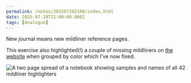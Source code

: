 ```yaml
---
permalink: /notes/202507292100/index.html
date: 2025-07-29T21:00:00.000Z
tags: [Analogue]
---
```


New journal means new mildliner reference pages.

This exercise also highlighted(!) a couple of missing mildliners on [the website](https://mildliners.rknight.me) when grouped by color which I've now fixed.

![A two page spread of a notebook showing samples and names of all 42 mildliner highlighters](https://cdn.rknight.me/site/2025/mildliner-sample-page-july-2025.jpg)